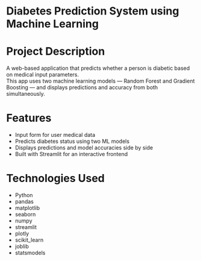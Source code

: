 #  Diabetes Prediction System using Machine Learning

# Project Description
A web-based application that predicts whether a person is diabetic based on medical input parameters.  
This app uses two machine learning models — Random Forest and Gradient Boosting — and displays predictions and accuracy from both simultaneously.

# Features
- Input form for user medical data
- Predicts diabetes status using two ML models
- Displays predictions and model accuracies side by side
- Built with Streamlit for an interactive frontend

# Technologies Used
- Python
- pandas
- matplotlib
- seaborn
- numpy
- streamlit
- plotly
- scikit_learn
- joblib 
- statsmodels
